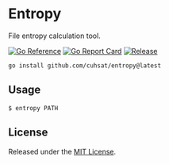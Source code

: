 # Entropy
File entropy calculation tool.

[![Go Reference](https://pkg.go.dev/badge/github.com/cuhsat/entropy.svg)](https://pkg.go.dev/github.com/cuhsat/entropy)
[![Go Report Card](https://goreportcard.com/badge/github.com/cuhsat/entropy?style=flat-square)](https://goreportcard.com/report/github.com/cuhsat/entropy)
[![Release](https://img.shields.io/github/release/cuhsat/entropy.svg?style=flat-square)](https://github.com/cuhsat/entropy/releases/latest)


```console
go install github.com/cuhsat/entropy@latest
```

## Usage
```console
$ entropy PATH
```

## License
Released under the [MIT License](LICENSE.md).